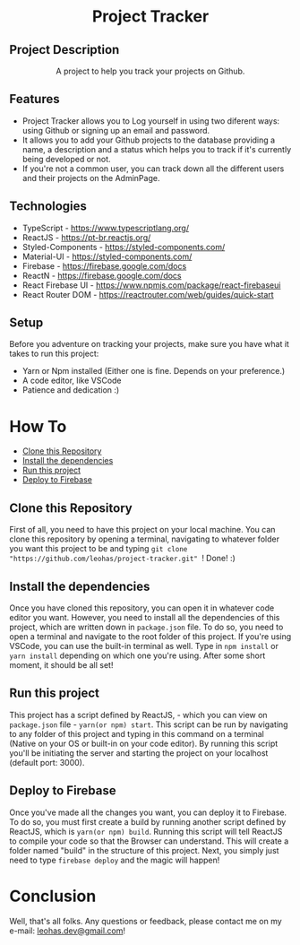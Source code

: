 <h1 align="center"> Project Tracker </h1>

<h2> Project Description </h2>
<p align="center">A project to help you track your projects on Github.</p>

## Features
* Project Tracker allows you to Log yourself in using two diferent ways: using Github or signing up an email and password.
* It allows you to add your Github projects to the database providing a name, a description and a status which helps you to track if it's currently being developed or not.
* If you're not a common user, you can track down all the different users and their projects on the AdminPage.

## Technologies
* TypeScript - https://www.typescriptlang.org/
* ReactJS - https://pt-br.reactjs.org/
* Styled-Components - https://styled-components.com/
* Material-UI - https://styled-components.com/
* Firebase - https://firebase.google.com/docs
* ReactN - https://firebase.google.com/docs
* React Firebase UI - https://www.npmjs.com/package/react-firebaseui
* React Router DOM - https://reactrouter.com/web/guides/quick-start

## Setup
Before you adventure on tracking your projects, make sure you have what it takes to run this project:

* Yarn or Npm installed (Either one is fine. Depends on your preference.)
* A code editor, like VSCode
* Patience and dedication :)

# How To
<!--ts-->
  * [Clone this Repository](#clone-this-repository)
  * [Install the dependencies](#install-the-dependencies)
  * [Run this project](#run-this-project)
  * [Deploy to Firebase](#deploy-to-firebase)
<!--te-->

## Clone this Repository
First of all, you need to have this project on your local machine. You can clone this repository by opening a terminal, navigating to whatever folder you want this project to be and typing ```git clone "https://github.com/leohas/project-tracker.git" ```! Done! :)

## Install the dependencies
Once you have cloned this repository, you can open it in whatever code editor you want. However, you need to install all the dependencies of this project, which are written down in ```package.json``` file. To do so, you need to open a terminal and navigate to the root folder of this project. If you're using VSCode, you can use the built-in terminal as well. Type in ```npm install``` or ```yarn install``` depending on which one you're using. After some short moment, it should be all set!

## Run this project
This project has a script defined by ReactJS, - which you can view on ```package.json``` file - ```yarn(or npm) start```. This script can be run by navigating to any folder of this project and typing in this command on a terminal (Native on your OS or built-in on your code editor). By running this script you'll be initiating the server and starting the project on your localhost (default port: 3000).

## Deploy to Firebase
Once you've made all the changes you want, you can deploy it to Firebase. To do so, you must first create a build by running another script defined by ReactJS, which is ```yarn(or npm) build```. Running this script will tell ReactJS to compile your code so that the Browser can understand. This will create a folder named "build" in the structure of this project. Next, you simply just need to type ```firebase deploy``` and the magic will happen!

# Conclusion

Well, that's all folks. Any questions or feedback, please contact me on my e-mail: leohas.dev@gmail.com!



